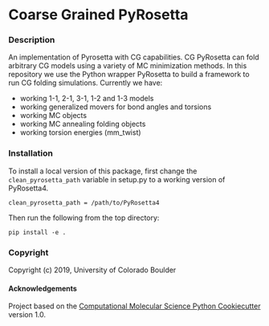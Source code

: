 Coarse Grained PyRosetta
==============================

<!-- [//]: # (Badges)
[![Travis Build Status](https://travis-ci.org/REPLACE_WITH_OWNER_ACCOUNT/Coarse Grained PyRosetta.png)](https://travis-ci.org/REPLACE_WITH_OWNER_ACCOUNT/Coarse Grained PyRosetta)
[![AppVeyor Build status](https://ci.appveyor.com/api/projects/status/REPLACE_WITH_APPVEYOR_LINK/branch/master?svg=true)](https://ci.appveyor.com/project/REPLACE_WITH_OWNER_ACCOUNT/Coarse Grained PyRosetta/branch/master)
[![codecov](https://codecov.io/gh/REPLACE_WITH_OWNER_ACCOUNT/Coarse Grained PyRosetta/branch/master/graph/badge.svg)](https://codecov.io/gh/REPLACE_WITH_OWNER_ACCOUNT/Coarse Grained PyRosetta/branch/master)
-->
### Description

An implementation of Pyrosetta with CG capabilities. CG PyRosetta can fold arbitrary CG models using a variety of MC minimization methods. In this repository we use the Python wrapper PyRosetta to build a framework to run CG folding simulations. Currently we have:
- working 1-1, 2-1, 3-1, 1-2 and 1-3 models
- working generalized movers for bond angles and torsions
- working MC objects
- working MC annealing folding objects
- working torsion energies (mm_twist)

### Installation

To install a local version of this package, first change the `clean_pyrosetta_path` variable in setup.py to a working version of PyRosetta4.

`clean_pyrosetta_path = /path/to/PyRosetta4`

Then run the following from the top directory:

`pip install -e .`

### Copyright

Copyright (c) 2019, University of Colorado Boulder


#### Acknowledgements
 
Project based on the 
[Computational Molecular Science Python Cookiecutter](https://github.com/molssi/cookiecutter-cms) version 1.0.
